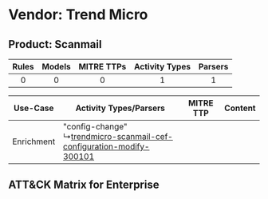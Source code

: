 Vendor: Trend Micro
===================
Product: Scanmail
-----------------
| Rules | Models | MITRE TTPs | Activity Types | Parsers |
|:-----:|:------:|:----------:|:--------------:|:-------:|
|   0   |   0    |     0      |       1        |    1    |

|  Use-Case  | Activity Types/Parsers    | MITRE TTP | Content    |
|:----------:| ---- | --------- | ---- |
| Enrichment |  "config-change"<br> ↳[trendmicro-scanmail-cef-configuration-modify-300101](Ps/pC_trendmicroscanmailcefconfigurationmodify300101.md)<br> |    | [](RM/r_m_trend_micro_scanmail_Enrichment.md) |

ATT&CK Matrix for Enterprise
----------------------------
